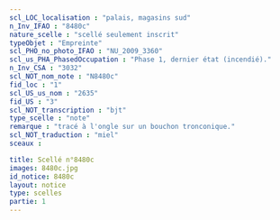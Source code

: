 ```yaml
---
scl_LOC_localisation : "palais, magasins sud"
n_Inv_IFAO : "8480c"
nature_scelle : "scellé seulement inscrit"
typeObjet : "Empreinte"
scl_PHO_no_photo_IFAO : "NU_2009_3360"
scl_us_PHA_PhasedOccupation : "Phase 1, dernier état (incendié)."
n_Inv_CSA : "3032"
scl_NOT_nom_note : "N8480c"
fid_loc : "1"
scl_US_us_nom : "2635"
fid_US : "3"
scl_NOT_transcription : "bjt"
type_scelle : "note"
remarque : "tracé à l'ongle sur un bouchon tronconique."
scl_NOT_traduction : "miel"
sceaux :

title: Scellé n°8480c
images: 8480c.jpg
id_notice: 8480c
layout: notice
type: scelles
partie: 1
---
```

